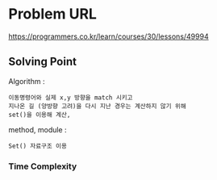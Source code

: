 # Problem URL

https://programmers.co.kr/learn/courses/30/lessons/49994

## Solving Point

Algorithm :

    이동명령어와 실제 x,y 방향을 match 시키고
    지나온 길 (양방향 고려)을 다시 지난 경우는 계산하지 않기 위해
    set()을 이용해 계산,

method, module :

    Set() 자료구조 이용

### Time Complexity
